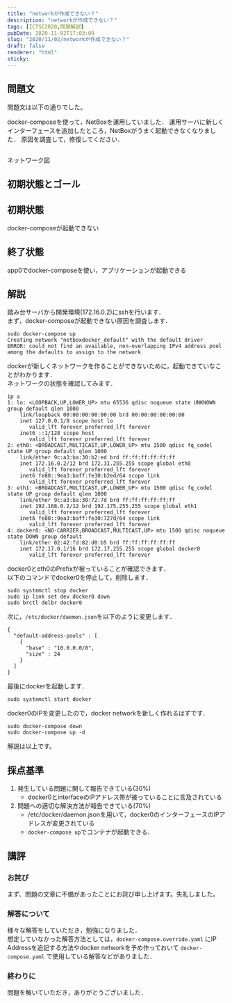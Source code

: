 ```yaml
---
title: "networkが作成できない？"
description: "networkが作成できない？"
tags: [ICTSC2020,問題解説]
pubDate: 2020-11-02T17:03:09
slug: "2020/11/02/networkが作成できない？"
draft: false
renderer: "html"
sticky: 
---
```



<h2>問題文</h2>



<p>問題文は以下の通りでした。</p>



<p>docker-composeを使って，NetBoxを運用していました． 運用サーバに新しくインターフェースを追加したところ，NetBoxがうまく起動できなくなりました． 原因を調査して，修復してください．</p>



<figure class="wp-block-image"><img decoding="async" src="https://i.imgur.com/bIF3cGp.png.webp" alt=""/></figure>



<p>ネットワーク図 <br>
  </p>



<h2>初期状態とゴール</h2>



<h2>初期状態</h2>



<p>docker-composeが起動できない</p>



<h2>終了状態</h2>



<p>app0でdocker-composeを使い，アプリケーションが起動できる</p>



<h2>解説</h2>



<p>踏み台サーバから開発環境(172.16.0.2)にsshを行います．<br>
まず，docker-composeが起動できない原因を調査します．</p>


<div class="wp-block-syntaxhighlighter-code "><pre class="brush: plain; title: ; title: ; notranslate" title=""><code>sudo docker-compose up
Creating network &quot;netboxdocker_default&quot; with the default driver
ERROR: could not find an available, non-overlapping IPv4 address pool among the defaults to assign to the network</code></pre></div>


<p>dockerが新しくネットワークを作ることができないために，起動できていなことがわかります．  <br>
ネットワークの状態を確認してみます．</p>


<div class="wp-block-syntaxhighlighter-code "><pre class="brush: plain; title: ; title: ; notranslate" title=""><code>ip a
1: lo: &lt;LOOPBACK,UP,LOWER_UP&gt; mtu 65536 qdisc noqueue state UNKNOWN group default qlen 1000        
    link/loopback 00:00:00:00:00:00 brd 00:00:00:00:00:00
    inet 127.0.0.1/8 scope host lo
       valid_lft forever preferred_lft forever
    inet6 ::1/128 scope host
       valid_lft forever preferred_lft forever
2: eth0: &lt;BROADCAST,MULTICAST,UP,LOWER_UP&gt; mtu 1500 qdisc fq_codel state UP group default qlen 1000
    link/ether 9c:a3:ba:30:b2:ed brd ff:ff:ff:ff:ff:ff
    inet 172.16.0.2/12 brd 172.31.255.255 scope global eth0
       valid_lft forever preferred_lft forever
    inet6 fe80::9ea3:baff:fe30:b2ed/64 scope link
       valid_lft forever preferred_lft forever
3: eth1: &lt;BROADCAST,MULTICAST,UP,LOWER_UP&gt; mtu 1500 qdisc fq_codel state UP group default qlen 1000
    link/ether 9c:a3:ba:30:72:7d brd ff:ff:ff:ff:ff:ff
    inet 192.168.0.2/12 brd 192.175.255.255 scope global eth1
       valid_lft forever preferred_lft forever
    inet6 fe80::9ea3:baff:fe30:727d/64 scope link
       valid_lft forever preferred_lft forever
4: docker0: &lt;NO-CARRIER,BROADCAST,MULTICAST,UP&gt; mtu 1500 qdisc noqueue state DOWN group default    
    link/ether 02:42:fd:82:d0:b5 brd ff:ff:ff:ff:ff:ff
    inet 172.17.0.1/16 brd 172.17.255.255 scope global docker0
       valid_lft forever preferred_lft forever</code></pre></div>


<p>docker0とeth0のPrefixが被っていることが確認できます．  <br>
以下のコマンドでdocker0を停止して，削除します．</p>


<div class="wp-block-syntaxhighlighter-code "><pre class="brush: plain; title: ; title: ; notranslate" title=""><code>sudo systemctl stop docker 
sudo ip link set dev docker0 down 
sudo brctl delbr docker0 </code></pre></div>


<p>次に，<code>/etc/docker/daemon.json</code>を以下のように変更します．</p>


<div class="wp-block-syntaxhighlighter-code "><pre class="brush: plain; title: ; title: ; notranslate" title=""><code>{
  &quot;default-address-pools&quot; : &#91;
    {
      &quot;base&quot; : &quot;10.0.0.0/8&quot;,
      &quot;size&quot; : 24
    }
  ]
}</code></pre></div>


<p>最後にdockerを起動します．</p>


<div class="wp-block-syntaxhighlighter-code "><pre class="brush: plain; title: ; title: ; notranslate" title=""><code>sudo systemctl start docker</code></pre></div>


<p>docker0のIPを変更したので，docker networkを新しく作れるはずです．</p>


<div class="wp-block-syntaxhighlighter-code "><pre class="brush: plain; title: ; title: ; notranslate" title=""><code>sudo docker-compose down
sudo docker-compose up -d </code></pre></div>


<p>解説は以上です。</p>



<h2>採点基準</h2>



<ol><li>発生している問題に関して報告できている(30%)<ul><li>docker0とinterfaceのIPアドレス帯が被っていることに言及されている</li></ul></li><li>問題への適切な解決方法が報告できている(70%)<ul><li>/etc/docker/daemon.jsonを用いて，docker0のインターフェースのIPアドレスが変更されている</li><li><code>docker-compose up</code>でコンテナが起動できる.</li></ul></li></ol>



<h2>講評</h2>



<h3>お詫び</h3>



<p>まず、問題の文章に不備があったことにお詫び申し上げます。失礼しました。</p>



<h3>解答について</h3>



<p>様々な解答をしていただき，勉強になりました．  <br>
想定していなかった解答方法としては，<code>docker-compose.override.yaml</code> にIP Addressを追記する方法やdocker networkを予め作っておいて <code>docker-compose.yaml</code> で使用している解答などがありました．</p>



<h3>終わりに</h3>



<p>問題を解いていただき，ありがとうございました．</p>
